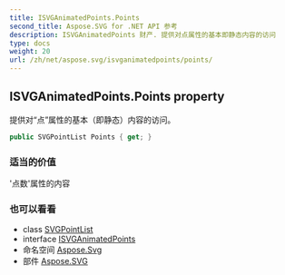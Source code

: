 ```yaml
---
title: ISVGAnimatedPoints.Points
second_title: Aspose.SVG for .NET API 参考
description: ISVGAnimatedPoints 财产. 提供对点属性的基本即静态内容的访问
type: docs
weight: 20
url: /zh/net/aspose.svg/isvganimatedpoints/points/
---
```

## ISVGAnimatedPoints.Points property

提供对“点”属性的基本（即静态）内容的访问。

```csharp
public SVGPointList Points { get; }
```

### 适当的价值

'点数'属性的内容

### 也可以看看

* class [SVGPointList](../../../aspose.svg.datatypes/svgpointlist/)
* interface [ISVGAnimatedPoints](../)
* 命名空间 [Aspose.Svg](../../isvganimatedpoints/)
* 部件 [Aspose.SVG](../../../)


